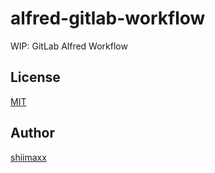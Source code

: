 # alfred-gitlab-workflow

WIP: GitLab Alfred Workflow

## License

[MIT](https://github.com/shiimaxx/alfred-gitlab/workflow/LICENSE)

## Author

[shiimaxx](https://github.com/shiimaxx)
